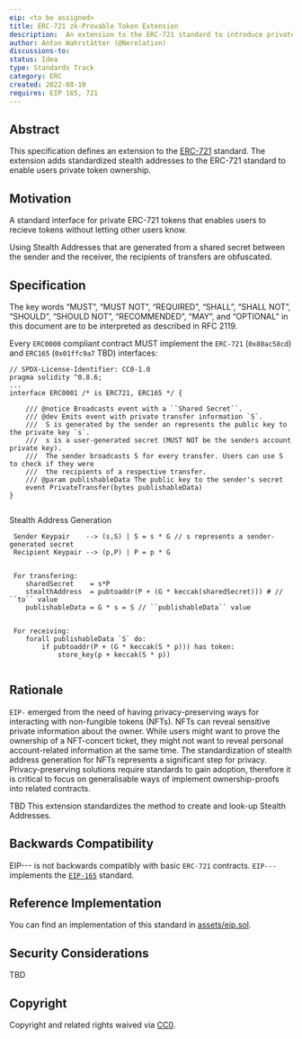 ```yaml
---
eip: <to be assigned>
title: ERC-721 zk-Provable Token Extension
description:  An extension to the ERC-721 standard to introduce private stealth addresses
author: Anton Wahrstätter (@Nerolation)
discussions-to: 
status: Idea
type: Standards Track
category: ERC
created: 2022-08-10
requires: EIP 165, 721
---
```


## Abstract
This specification defines an extension to the [ERC-721](https://eips.ethereum.org/EIPS/eip-721) standard. The extension adds standardized stealth addresses to the ERC-721 standard to enable users private token ownership.

## Motivation
A standard interface for private ERC-721 tokens that enables users to recieve tokens without letting other users know. 

Using Stealth Addresses that are generated from a shared secret between the sender and the receiver, the recipients of transfers are obfuscated. 

## Specification
The key words “MUST”, “MUST NOT”, “REQUIRED”, “SHALL”, “SHALL NOT”, “SHOULD”, “SHOULD NOT”, “RECOMMENDED”, “MAY”, and “OPTIONAL” in this document are to be interpreted as described in RFC 2119.

Every `ERC0000` compliant contract MUST implement the `ERC-721` (`0x80ac58cd`) and `ERC165` (`0x01ffc9a7` TBD) interfaces:

```solidity
// SPDX-License-Identifier: CC0-1.0
pragma solidity ^0.8.6;
...
interface ERC0001 /* is ERC721, ERC165 */ {

    /// @notice Broadcasts event with a ``Shared Secret``.
    /// @dev Emits event with private transfer information `S`. 
    ///  S is generated by the sender an represents the public key to the private key `s`.
    ///  s is a user-generated secret (MUST NOT be the senders account private key).
    ///  The sender broadcasts S for every transfer. Users can use S to check if they were
    ///  the recipients of a respective transfer.
    /// @param publishableData The public key to the sender's secret
    event PrivateTransfer(bytes publishableData)
}
    
```
    
Stealth Address Generation
    

```
 Sender Keypair    --> (s,S) | S = s * G // s represents a sender-generated secret
 Recipient Keypair --> (p,P) | P = p * G
 
    
 For transfering:
    sharedSecret    = s*P
    stealthAddress  = pubtoaddr(P + (G * keccak(sharedSecret))) # // ``to`` value
    publishableData = G * s = S // ``publishableData`` value

    
 For receiving:
    forall publishableData `S` do:
        if pubtoaddr(P + (G * keccak(S * p))) has token:
            store_key(p + keccak(S * p))
    
```


## Rationale
`EIP-` emerged from the need of having privacy-preserving ways for interacting with non-fungible tokens (NFTs). NFTs can reveal sensitive private information about the owner. While users might want to prove the ownership of a NFT-concert ticket, they might not want to reveal personal account-related information at the same time. The standardization of stealth address generation for NFTs represents a significant step for privacy. Privacy-preserving solutions require standards to gain adoption, therefore it is critical to focus on generalisable ways of implement ownership-proofs into related contracts.
    
TBD
This extension standardizes the method to create and look-up Stealth Addresses. 

## Backwards Compatibility
EIP--- is not backwards compatibly with basic `ERC-721` contracts. `EIP---` implements the [`EIP-165`](./eip-165.md) standard.

## Reference Implementation
You can find an implementation of this standard in  [assets/eip.sol](assets/eip.sol).

## Security Considerations
TBD

## Copyright
Copyright and related rights waived via [CC0](../LICENSE.md).

